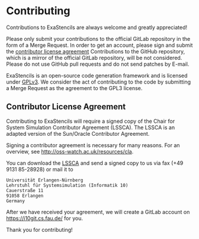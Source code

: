 # Contributing

Contributions to ExaStencils are always welcome and greatly appreciated!

Please only submit your contributions to the official GitLab repository in the form of a Merge Request.
In order to get an account, please sign and submit the [contributor license agreement](#contributor-license-agreement)
Contributions to the GitHub repository, which is a mirror of the official GitLab repository,
will be not considered. Please do not use GitHub pull requests and do not
send patches by E-mail.

ExaStencils is an open-source code generation framework and is licensed under [GPLv3](https://i10git.cs.fau.de/exastencils/exastencils/blob/master/COPYING.txt). 
We consider the act of contributing to the code by submitting a Merge Request as the agreement to the GPL3 license.

## Contributor License Agreement

Contributing to ExaStencils will require a signed copy of the Chair for System
Simulation Contributor Agreement (LSSCA). The LSSCA is an adapted version of
the Sun/Oracle Contributor Agreement.

Signing a contributor agreement is necessary for many reasons. For an overview,
see http://oss-watch.ac.uk/resources/cla.

You can download the [LSSCA](http://walberla.net/lss_contributor_agreement.pdf)
and send a signed copy to us via fax (+49 9131 85-28928) or mail it to

```
Universität Erlangen-Nürnberg
Lehrstuhl für Systemsimulation (Informatik 10)
Cauerstraße 11
91058 Erlangen
Germany
```

After we have received your agreement, we will create a GitLab account on
https://i10git.cs.fau.de/ for you.

Thank you for contributing!
